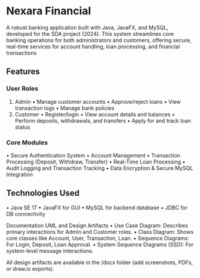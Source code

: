 # Nexara Financial

A robust banking application built with  Java, JavaFX, and MySQL, developed for the SDA project (2024). This system streamlines core banking operations for both administrators and customers, offering secure, real-time services for account handling, loan processing, and financial transactions

##  Features

###  User Roles
1. Admin
•	 Manage customer accounts
•	Approve/reject loans
•	View transaction logs
•	Manage bank policies
2. Customer
•	Register/login
•	View account details and balances
•	Perform deposits, withdrawals, and transfers
•	Apply for and track loan status

###  Core Modules
•	Secure Authentication System
•	Account Management
•	Transaction Processing (Deposit, Withdraw, Transfer)
•	Real-Time Loan Processing
•	Audit Logging and Transaction Tracking
•	Data Encryption & Secure MySQL Integration

##  Technologies Used
•	Java SE 17
•	JavaFX for GUI
•	MySQL for backend database
•	JDBC for DB connectivity

Documentation
UML and Design Artifacts
•	Use Case Diagram: Describes primary interactions for Admin and Customer roles.
•	Class Diagram: Shows core classes like Account, User, Transaction, Loan.
•	Sequence Diagrams: For Login, Deposit, Loan Approval.
•	System Sequence Diagrams (SSD): For system-level message interactions.

 All design artifacts are available in the /docs folder (add screenshots, PDFs, or draw.io exports).


